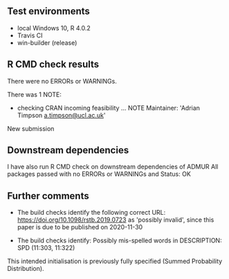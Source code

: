 ## Test environments
* local Windows 10, R 4.0.2
* Travis CI
* win-builder (release)

## R CMD check results
There were no ERRORs or WARNINGs. 

There was 1 NOTE:

* checking CRAN incoming feasibility ... NOTE
Maintainer: 'Adrian Timpson <a.timpson@ucl.ac.uk>'
	
New submission

## Downstream dependencies
I have also run R CMD check on downstream dependencies of ADMUR 
All packages passed with no ERRORs or WARNINGs and Status: OK

## Further comments
* The build checks identify the following correct URL: https://doi.org/10.1098/rstb.2019.0723 as 'possibly invalid', since this paper is due to be published on 2020-11-30

* The build checks identify: Possibly mis-spelled words in DESCRIPTION:
  SPD (11:303, 11:322)

This intended initialisation is previously fully specified (Summed Probability Distribution).